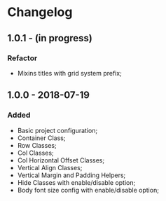 # Changelog

## 1.0.1 - (in progress)
### Refactor
- Mixins titles with grid system prefix;

## 1.0.0 - 2018-07-19
### Added
- Basic project configuration;
- Container Class;
- Row Classes;
- Col Classes;
- Col Horizontal Offset Classes;
- Vertical Align Classes;
- Vertical Margin and Padding Helpers;
- Hide Classes with enable/disable option;
- Body font size config with enable/disable option;